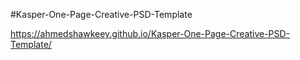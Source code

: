 #Kasper-One-Page-Creative-PSD-Template

https://ahmedshawkeey.github.io/Kasper-One-Page-Creative-PSD-Template/
